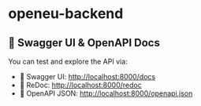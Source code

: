 # openeu-backend

## 📘 Swagger UI & OpenAPI Docs

You can test and explore the API via:

- 🧪 Swagger UI: [http://localhost:8000/docs](http://localhost:8000/docs)
- 📕 ReDoc: [http://localhost:8000/redoc](http://localhost:8000/redoc)
- 🧾 OpenAPI JSON: [http://localhost:8000/openapi.json](http://localhost:8000/openapi.json)
